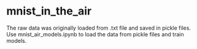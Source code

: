 # mnist_in_the_air
The raw data was originally loaded from .txt file and saved in pickle files. Use mnist_air_models.ipynb to load the data from pickle files and train models.
